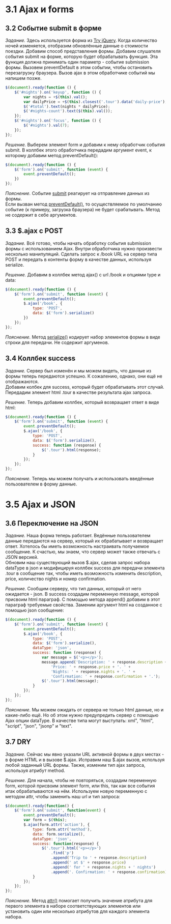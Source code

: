 # 3.1 Ajax и forms

## 3.2 Событие submit в форме

_Задание._
Здесь используется форма из [Try jQuery](https://github.com/Preigile/CodeschoolHints/blob/master/JavaScript/Try_jQuery/4.events.md#415-%D0%94%D1%80%D1%83%D0%B3%D0%BE%D0%B9-%D0%BE%D0%B1%D1%80%D0%B0%D0%B1%D0%BE%D1%82%D1%87%D0%B8%D0%BA-%D1%81%D0%BE%D0%B1%D1%8B%D1%82%D0%B8%D0%B9). Когда количество ночей изменяется, отобразим обновлённые данные о стоимости поездки. Добавим способ представления формы. Добавим слушателя события submit на форме, которую будет обрабатывать функция. Эта функция должна принимать один параметр - событие submission формы. Вызовем preventDefault в этом событии, чтобы остановить перезагрузку браузера. Вызов ajax в этом обработчике событий мы напишем позже.
```javascript
$(document).ready(function () {
    $('#nights').on('keyup', function () {
        var nights = +$(this).val();
        var dailyPrice = +$(this).closest('.tour').data('daily-price');
        $('#total').text(nights * dailyPrice);
        $('#nights-count').text($(this).val());
    });
    $('#nights').on('focus', function () {
        $('#nights').val(7);
    });
});
```

_Решение._
Выберем элемент form и добавим к нему обработчик события submit. В коллбек этого обработчика передадим аргумент event, к которому добавим метод preventDefault():
```javascript
$(document).ready(function () {
    $('form').on('submit', function (event) {
        event.preventDefault();
    })
});
```

_Пояснение._
Событие [submit](http://api.jquery.com/submit/) реагирует на отправление данных из формы.  
Если вызван метод [preventDefault()](http://api.jquery.com/event.preventDefault/), то осуществляемое по умолчанию событие (к примеру, загрузка браузера) не будет срабатывать. Метод не содержит в себе аргументов.

## 3.3 $.ajax с POST

_Задание._
Всё готово, чтобы начать обработку события submission формы с использованием Ajax. Внутри обработчика нужно произвести несколько манипуляций. Сделать запрос к /book URL на сервер типа  POST и передать в контенты форму в качестве данных, используя serialize.

_Решение._
Добавим в коллбек метод ajax() с url /book и опциями type и data:
```javascript
$(document).ready(function () {
    $('form').on('submit', function (event) {
        event.preventDefault();
        $.ajax('/book', {
            type: 'POST',
            data: $('form').serialize()
        })
    });
});
```

_Пояснение._
Метод [serialize()](http://api.jquery.com/serialize/) кодирует набор элементов формы в виде строки для передачи. Не содержит аргуменов.

##  3.4 Коллбек success

_Задание._
Сервер был изменён и мы можем видеть, что данные из формы теперь передаются успешно. К сожалению, однако, они ещё не отображаются.  
Добавим колбек для success, который будет обрабатывать этот случай. Передадим элемент html .tour в качестве результата ajax запроса.

_Решение._
Теперь добавим коллбек, который возвращает ответ в виде html:
```javascript
$(document).ready(function () {
    $('form').on('submit', function (event) {
        event.preventDefault();
        $.ajax('/book', {
            type: 'POST',
            data: $('form').serialize(),
            success: function (response) {
                $('.tour').html(response);
            }
        });
    });
});
```

_Пояснение._
Теперь мы можем получать и использовать введённые пользователем в форму данные.

# 3.5 Ajax и JSON

## 3.6 Переключение на JSON

_Задание._
Наша форма теперь работает. Ведённые пользователем данные передаются на сервер, который их обрабатывает и возвращает ответ. Хотелось бы иметь возможность настраивать получаемое сообщение. К счастью, мы знаем, что сервер может также отвечать с JSON версией.   
Обновим наш существующий вызов $.ajax, сделав запрос набора dataType в json и модифицируя коллбек success для передачи элемента .tour в сообщение так, чтобы иметь возможность изменить  description, price, количество nights и номер confirmation.

_Решение._
Сообщим серверу, что тип данных, который от него ожидается - json. В success создадим переменную message, которой присвоим html параграф. С помощью метода append() добавим в этот параграф требуемые свойства. Заменим аргумент html на созданное с помощью json сообщение:
```javascript
$(document).ready(function () {
    $('form').on('submit', function (event) {
        event.preventDefault();
        $.ajax('/book', {
            type: 'POST',
            data: $('form').serialize(),
            dataType: 'json',
            success: function (response) {
                var message = $('<p></p>');
                message.append('Description: ' + response.description + '. ' +
                    'Price: ' + response.price + '. ' +
                    'Nights: ' + response.nights + '. ' +
                    'Confirmation: ' + response.confirmation + '.');
                $('.tour').html(message);
            }
        });
    });
});
```

_Пояснение._
Мы можем ожидать от сервера не только html данные, но и какие-либо ещё. Но об этом нужно предупредить сервер с помощью Ajax опции dataType. В качестве типа могут выступать: xml", "html", "script", "json", "jsonp" и "text".

## 3.7 DRY

_Задание._
Сейчас мы явно указали URL активной формы в двух местах - в форме HTML и в вызове $.ajax. Исправим наш $.ajax вызов, используя любой заданный URL формы. Также, изменим тип ajax запроса, используя атрибут method.

_Решение._
Для начала, чтобы не повторяться, создадим переменную form, которой присвоим элемент form, или this, так как все события итак обрабатываются на нём. Используем новую переменную с методом attr, чтобы заменить наш url и тип запроса:
```javascript
$(document).ready(function() {
    $('form').on('submit', function(event) {
        event.preventDefault();
        var form = $(this);
        $.ajax(form.attr('action'), {
            type: form.attr('method'),
            data: form.serialize(),
            dataType: 'json',
            success: function(response) {
                $('.tour').html('<p></p>')
                    .find('p')
                    .append('Trip to ' + response.description)
                    .append(' at $' + response.price)
                    .append(' for ' + response.nights + ' nights')
                    .append('. Confirmation: ' + response.confirmation);
            }
        });
    });
});
```

_Пояснение._
Метод [attr()](http://api.jquery.com/attr/) помогает получить значение атрибута для первого элемента в наборе соответствующих элементов или установить один или несколько атрибутов для каждого элемента набора.